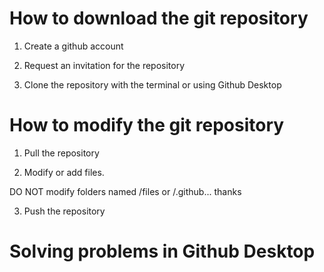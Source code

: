# How to download the git repository

1. Create a github account

2. Request an invitation for the repository

3. Clone the repository with the terminal or using Github Desktop


# How to modify the git repository

1. Pull the repository

2. Modify or add files. 

DO NOT modify folders named /files or /.github... thanks

3. Push the repository


# Solving problems in Github Desktop